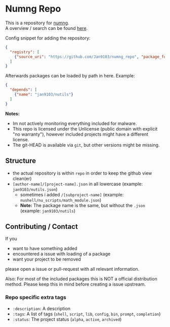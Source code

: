 # Numng Repo

This is a repository for [numng](https://github.com/Jan9103/numng).  
A overview / search can be found [here](https://jan9103.github.io/nushell_packages).

Config snippet for adding the repository:

```json
{
  "registry": [
    {"source_uri": "https://github.com/Jan9103/numng_repo", "package_format": "numng", "path_offset": "repo"}
  ]
}
```

Afterwards packages can be loaded by path in here. Example:

```json
{
  "depends": [
    {"name": "jan9103/nutils"}
  ]
}
```

**Notes:**
* Im not actively monitoring everything included for malware.
* This repo is licensed under the Unlicense (public domain with explicit "no warranty"), however included projects might have a different license.
* The git-HEAD is available via `git`, but other versions might be missing.


## Structure

* the actual repository is within `repo` in order to keep the github view clean(er)
* `[author-name]/[project-name].json` in all lowercase (example: `jan9103/nutils.json`)
  * sometimes i added `/[subproject-name]` (example: `nushell/nu_scripts/math_module.json`)
  * **Note:** The package name is the same, but without the `.json` (example: `jan9103/nutils`)


## Contributing / Contact

If you

* want to have something added
* encountered a issue with loading of a package
* want your project to be removed

please open a issue or pull-request with all relevant information.

Also: For most of the included packages this is NOT a official distribution method.
Please keep this in mind before creating a issue upstream.

### Repo specific extra tags

* `:description`: A description
* `:tags`: A list of tags (`shell`, `script`, `lib`, `config`, `bin`, `prompt`, `completion`)
* `:status`: The project status (`alpha`, `active`, `archived`)
